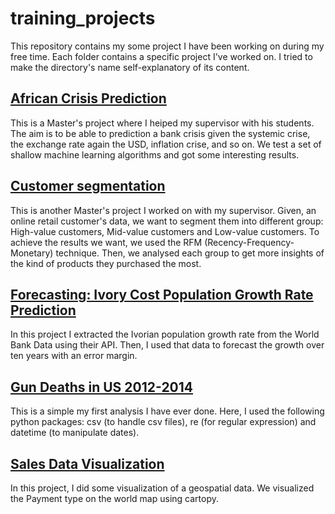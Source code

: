 # training_projects
This repository contains my some project I have been working on during my free time.
Each folder contains a specific project I've worked on. I tried to make the directory's name self-explanatory of its content.

## [African Crisis Prediction](https://github.com/malick-jaures/training_projects/tree/master/African%20Crisis%20Prediction)
This is a Master's project where I heiped my supervisor with his students. The aim is to be able to prediction a bank crisis given the systemic crise, the exchange rate again the USD, inflation crise, and so on. We test a set of shallow machine learning algorithms and got some interesting results. 

## [Customer segmentation](https://github.com/malick-jaures/training_projects/tree/master/Customer%20segmentation)
This is another Master's project I worked on with my supervisor. Given, an online retail customer's data, we want to segment them into different group: High-value customers, Mid-value customers and Low-value customers. To achieve the results we want, we used the RFM (Recency-Frequency-Monetary) technique. Then, we analysed each group to get more insights of the kind of products they purchased the most.

## [Forecasting: Ivory Cost Population Growth Rate Prediction](https://github.com/malick-jaures/training_projects/tree/master/Forecasting)
In this project I extracted the Ivorian population growth rate from the World Bank Data using their API. Then, I used that data to forecast the growth over ten years with an error margin.

## [Gun Deaths in US 2012-2014](https://github.com/malick-jaures/training_projects/tree/master/Gun%20Deaths%20in%20US%202012-2014)
This is a simple my first analysis I have ever done. Here, I used the following  python packages: csv (to handle csv files), re (for regular expression) and datetime (to manipulate dates).

## [Sales Data Visualization](https://github.com/malick-jaures/training_projects/tree/master/Sales%20Data%20Visualization)
In this project, I did some visualization of a geospatial data. We visualized the Payment type on the world map using cartopy.
